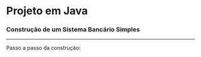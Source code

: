 # Projeto em Java

### **Construção de um Sistema Bancário Simples** 

<hr/>
Passo a passo da construção:

